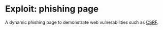 # Exploit: phishing page

A dynamic phishing page to demonstrate web vulnerabilities such as
[CSRF](https://owasp.org/www-community/attacks/csrf).
